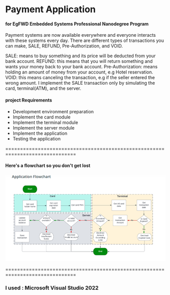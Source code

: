 # Payment Application

#### for EgFWD Embedded Systems Professional Nanodegree Program

Payment systems are now available everywhere and everyone interacts with these systems every day.
There are different types of transactions you can make, SALE, REFUND, Pre-Authorization, and VOID.

SALE: means to buy something and its price will be deducted from your bank account.
REFUND: this means that you will return something and wants your money back to your bank account.
Pre-Authorization: means holding an amount of money from your account, e.g Hotel reservation.
VOID: this means canceling the transaction, e.g if the seller entered the wrong amount.
I implement the SALE transaction only by simulating the card, terminal(ATM), and the server.

#### project Requirements
 
 - Development environment preparation
 - Implement the card module
 - Implement the terminal module
 - Implement the server module
 - Implement the application
 - Testing the application

==============================================================================

#### Here's a flowchart so you don't get lost
![FlowChart](https://github.com/Ola-Mohamed/Payment_App_egFWD/blob/main/flow%20chart.png)

==============================================================================

### I used : Microsoft Visual Studio 2022





